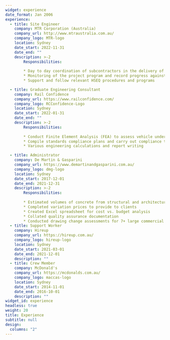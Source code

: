 ```yaml
---
widget: experience
date_format: Jan 2006
experience:
  - title: Site Engineer
    company: MTR Corporation (Australia)
    company_url: http://www.mtraustralia.com.au/
    company_logo: MTR-logo
    location: Sydney
    date_start: 2022-11-31
    date_end: ""
    description: >-2
        Responsibilities:
        
        * Day to day coordination of subcontractors in the delivery of works
        * Monitoring of the project program and record progress against the program
        * Support and follow relevant HSEQ procedures and programs

  - title: Graduate Engineering Consultant
    company: Rail Confidence
    company_url: https://www.railconfidence.com/
    company_logo: RCConfidence-Logo
    location: Sydney
    date_start: 2022-01-31
    date_end: ""
    description: >-2
        Responsibilities:
        
        * Conduct Finite Element Analysis (FEA) to assess vehicle underframe designs and modifications
        * Compile standards compliance plans and carry out compliance tests on track maintenance vehicles (including hi-rails and wagons) 
        * Various engineering calculations and report writing

  - title: Administrator
    company: De Martin & Gasparini
    company_url: https://www.demartinandgasparini.com.au/
    company_logo: dmg-logo
    location: Sydney
    date_start: 2017-12-01
    date_end: 2021-12-31
    description: >-2
        Responsibilities:
        
        * Estimated volumes of concrete from structural and architectural drawings
        * Completed variation prices to provide to clients
        * Created Excel spreadsheet for cost vs. budget analysis
        * Collated quality assurance documentation
        * Conducted drawing change assessments for 7+ large commercial & residential projects across Sydney
  - title: Support Worker
    company: Hireup
    company_url: https://hireup.com.au/
    company_logo: hireup-logo
    location: Sydney
    date_start: 2021-03-01
    date_end: 2021-12-01
    description: ""
  - title: Crew Member
    company: McDonald's
    company_url: https://mcdonalds.com.au/
    company_logo: maccas-logo
    location: Sydney
    date_start: 2014-11-01
    date_end: 2016-10-01
    description: ""
widget_id: experience
headless: true
weight: 20
title: Experience
subtitle: null
design:
  columns: "2"
---
```

